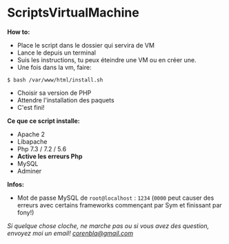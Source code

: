 # ScriptsVirtualMachine

**How to:**

- Place le script dans le dossier qui servira de VM
- Lance le depuis un terminal
- Suis les instructions, tu peux éteindre une VM ou en créer une.
- Une fois dans la vm, faire: 
```shell script
$ bash /var/www/html/install.sh
```
- Choisir sa version de PHP
- Attendre l'installation des paquets
- C'est fini!

**Ce que ce script installe:**

- Apache 2
- Libapache
- Php 7.3 / 7.2 / 5.6
- **Active les erreurs Php**
- MySQL
- Adminer

**Infos:**

- Mot de passe MySQL de `root@localhost` : `1234` (`0000` peut causer des erreurs avec certains frameworks commençant par Sym et finissant par fony!)


*Si quelque chose cloche, ne marche pas ou si vous avez des question, envoyez moi un email!  corenbla@gmail.com*
